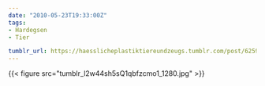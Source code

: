 ```yaml
---
date: "2010-05-23T19:33:00Z"
tags:
- Hardegsen
- Tier

tumblr_url: https://haesslicheplastiktiereundzeugs.tumblr.com/post/625945746
---
```

{{< figure src="tumblr_l2w44sh5sQ1qbfzcmo1_1280.jpg" >}}
